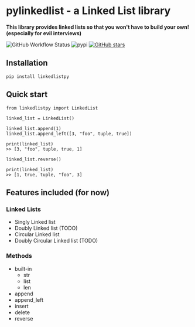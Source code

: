 # pylinkedlist - a Linked List library
**This library provides linked lists so that you won't have to build your own! (especially for evil interviews)**

![GitHub Workflow Status](https://img.shields.io/github/workflow/status/packetsss/linkedlistpy/Tests?style=for-the-badge) ![pypi](https://shields.io/pypi/v/linkedlistpy?style=for-the-badge) [![GitHub stars](https://img.shields.io/github/stars/packetsss/linkedlistpy?style=for-the-badge)](https://github.com/packetsss/linkedlistpy/stargazers)


## Installation
```
pip install linkedlistpy
```

## Quick start
```
from linkedlistpy import LinkedList

linked_list = LinkedList()

linked_list.append(1)
linked_list.append_left([3, "foo", tuple, true])

print(linked_list)
>> [3, "foo", tuple, true, 1]

linked_list.reverse()

print(linked_list)
>> [1, true, tuple, "foo", 3]
```





## Features included (for now)

### Linked Lists
- Singly Linked list
- Doubly Linked list (TODO)
- Circular Linked list
- Doubly Circular Linked list (TODO)

### Methods
- built-in
  - str
  - list
  - len
- append
- append_left
- insert
- delete
- reverse
